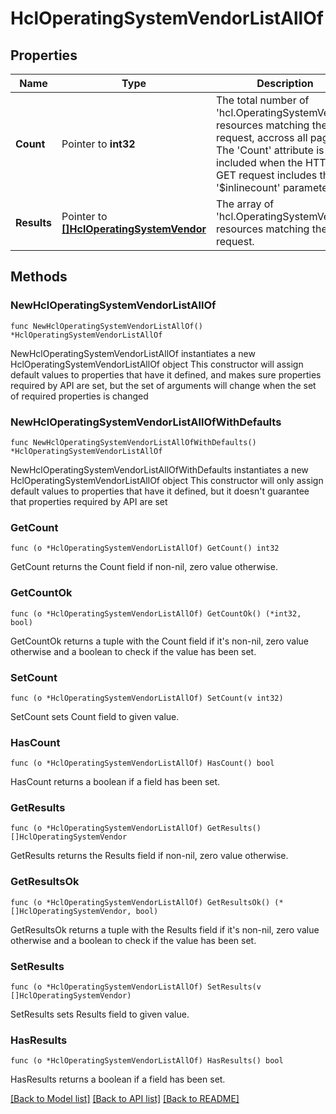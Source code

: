 # HclOperatingSystemVendorListAllOf

## Properties

Name | Type | Description | Notes
------------ | ------------- | ------------- | -------------
**Count** | Pointer to **int32** | The total number of &#39;hcl.OperatingSystemVendor&#39; resources matching the request, accross all pages. The &#39;Count&#39; attribute is included when the HTTP GET request includes the &#39;$inlinecount&#39; parameter. | [optional] 
**Results** | Pointer to [**[]HclOperatingSystemVendor**](hcl.OperatingSystemVendor.md) | The array of &#39;hcl.OperatingSystemVendor&#39; resources matching the request. | [optional] 

## Methods

### NewHclOperatingSystemVendorListAllOf

`func NewHclOperatingSystemVendorListAllOf() *HclOperatingSystemVendorListAllOf`

NewHclOperatingSystemVendorListAllOf instantiates a new HclOperatingSystemVendorListAllOf object
This constructor will assign default values to properties that have it defined,
and makes sure properties required by API are set, but the set of arguments
will change when the set of required properties is changed

### NewHclOperatingSystemVendorListAllOfWithDefaults

`func NewHclOperatingSystemVendorListAllOfWithDefaults() *HclOperatingSystemVendorListAllOf`

NewHclOperatingSystemVendorListAllOfWithDefaults instantiates a new HclOperatingSystemVendorListAllOf object
This constructor will only assign default values to properties that have it defined,
but it doesn't guarantee that properties required by API are set

### GetCount

`func (o *HclOperatingSystemVendorListAllOf) GetCount() int32`

GetCount returns the Count field if non-nil, zero value otherwise.

### GetCountOk

`func (o *HclOperatingSystemVendorListAllOf) GetCountOk() (*int32, bool)`

GetCountOk returns a tuple with the Count field if it's non-nil, zero value otherwise
and a boolean to check if the value has been set.

### SetCount

`func (o *HclOperatingSystemVendorListAllOf) SetCount(v int32)`

SetCount sets Count field to given value.

### HasCount

`func (o *HclOperatingSystemVendorListAllOf) HasCount() bool`

HasCount returns a boolean if a field has been set.

### GetResults

`func (o *HclOperatingSystemVendorListAllOf) GetResults() []HclOperatingSystemVendor`

GetResults returns the Results field if non-nil, zero value otherwise.

### GetResultsOk

`func (o *HclOperatingSystemVendorListAllOf) GetResultsOk() (*[]HclOperatingSystemVendor, bool)`

GetResultsOk returns a tuple with the Results field if it's non-nil, zero value otherwise
and a boolean to check if the value has been set.

### SetResults

`func (o *HclOperatingSystemVendorListAllOf) SetResults(v []HclOperatingSystemVendor)`

SetResults sets Results field to given value.

### HasResults

`func (o *HclOperatingSystemVendorListAllOf) HasResults() bool`

HasResults returns a boolean if a field has been set.


[[Back to Model list]](../README.md#documentation-for-models) [[Back to API list]](../README.md#documentation-for-api-endpoints) [[Back to README]](../README.md)


